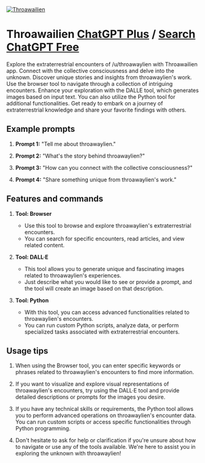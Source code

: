 
[![Throawailien](https://files.oaiusercontent.com/file-iazB97hO7kJAaL819YdSHDZe?se=2123-10-17T01%3A12%3A05Z&sp=r&sv=2021-08-06&sr=b&rscc=max-age%3D31536000%2C%20immutable&rscd=attachment%3B%20filename%3D24a2f597-d98b-42fe-9b06-d065db44d061.png&sig=W8o5SrH7w7lZ3aVcRSDrJg0Nbr5/2x6IKHhFwGLkVdg%3D)](https://chat.openai.com/g/g-V6kKjqgP5-throawailien)

# Throawailien [ChatGPT Plus](https://chat.openai.com/g/g-V6kKjqgP5-throawailien) / [Search ChatGPT Free](https://gptcall.net/index.html#/?search=Throawailien)

Explore the extraterrestrial encounters of /u/throawaylien with Throawailien app. Connect with the collective consciousness and delve into the unknown. Discover unique stories and insights from throawaylien's work. Use the browser tool to navigate through a collection of intriguing encounters. Enhance your exploration with the DALLE tool, which generates images based on input text. You can also utilize the Python tool for additional functionalities. Get ready to embark on a journey of extraterrestrial knowledge and share your favorite findings with others.

## Example prompts

1. **Prompt 1:** "Tell me about throawaylien."

2. **Prompt 2:** "What's the story behind throawaylien?"

3. **Prompt 3:** "How can you connect with the collective consciousness?"

4. **Prompt 4:** "Share something unique from throawaylien's work."

## Features and commands

1. **Tool: Browser**
   - Use this tool to browse and explore throawaylien's extraterrestrial encounters.
   - You can search for specific encounters, read articles, and view related content.

2. **Tool: DALL·E**
   - This tool allows you to generate unique and fascinating images related to throawaylien's experiences.
   - Just describe what you would like to see or provide a prompt, and the tool will create an image based on that description.

3. **Tool: Python**
   - With this tool, you can access advanced functionalities related to throawaylien's encounters.
   - You can run custom Python scripts, analyze data, or perform specialized tasks associated with extraterrestrial encounters.

## Usage tips

1. When using the Browser tool, you can enter specific keywords or phrases related to throawaylien's encounters to find more information.

2. If you want to visualize and explore visual representations of throawaylien's encounters, try using the DALL·E tool and provide detailed descriptions or prompts for the images you desire.

3. If you have any technical skills or requirements, the Python tool allows you to perform advanced operations on throawaylien's encounter data. You can run custom scripts or access specific functionalities through Python programming.

4. Don't hesitate to ask for help or clarification if you're unsure about how to navigate or use any of the tools available. We're here to assist you in exploring the unknown with throawaylien!



